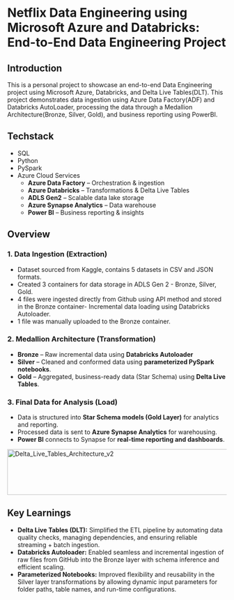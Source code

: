 # Netflix Data Engineering using Microsoft Azure and Databricks: End-to-End Data Engineering Project
## Introduction
This is a personal project to showcase an end-to-end Data Engineering project using Microsoft Azure, Databricks, and Delta Live Tables(DLT). This project demonstrates data ingestion using Azure Data Factory(ADF) and Databricks AutoLoader, processing the data through a Medallion Architecture(Bronze, Silver, Gold), and business reporting using PowerBI.
## Techstack
* SQL
* Python
* PySpark
* Azure Cloud Services
  * **Azure Data Factory** – Orchestration & ingestion  
  * **Azure Databricks** – Transformations & Delta Live Tables  
  * **ADLS Gen2** – Scalable data lake storage  
  * **Azure Synapse Analytics** – Data warehouse  
  * **Power BI** – Business reporting & insights   
## Overview
### 1. Data Ingestion (Extraction)
* Dataset sourced from Kaggle, contains 5 datasets in CSV and JSON formats.
* Created 3 containers for data storage in ADLS Gen 2 - Bronze, Silver, Gold.
* 4 files were ingested directly from Github using API method and stored in the Bronze container- Incremental data loading using Databricks Autoloader.
* 1 file was manually uploaded to the Bronze container.
### 2. Medallion Architecture (Transformation)
* **Bronze** – Raw incremental data using **Databricks Autoloader**  
* **Silver** – Cleaned and conformed data using **parameterized PySpark notebooks**. 
* **Gold** – Aggregated, business-ready data (Star Schema) using **Delta Live Tables**. 
### 3. Final Data for Analysis (Load)
* Data is structured into **Star Schema models (Gold Layer)** for analytics and reporting.
* Processed data is sent to **Azure Synapse Analytics** for warehousing.
* **Power BI** connects to Synapse for **real-time reporting and dashboards**.
 <img width="768" height="105" alt="Delta_Live_Tables_Architecture_v2" src="https://github.com/user-attachments/assets/5e0067f3-5a00-4290-bc6b-89328012a0d8" />

## Key Learnings
* **Delta Live Tables (DLT):** Simplified the ETL pipeline by automating data quality checks, managing dependencies, and ensuring reliable streaming + batch ingestion.  
* **Databricks Autoloader:** Enabled seamless and incremental ingestion of raw files from GitHub into the Bronze layer with schema inference and efficient scaling.  
* **Parameterized Notebooks:** Improved flexibility and reusability in the Silver layer transformations by allowing dynamic input parameters for folder paths, table names, and run-time configurations.  

